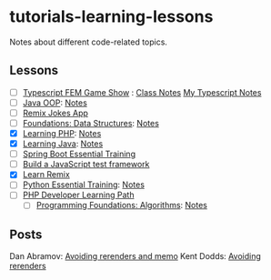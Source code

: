 # tutorials-learning-lessons

Notes about different code-related topics.

## Lessons
- [ ] [Typescript FEM Game Show](https://frontendmasters.com/courses/typescript-practice/) : [Class Notes](https://www.typescript-training.com/course/making-typescript-stick) [My Typescript Notes](google.com)
- [ ] [Java OOP](https://www.linkedin.com/learning/java-object-oriented-programming-2/): [Notes](https://github.com/akiryk/tutorials-learning-lessons/blob/master/java-oop.md)
- [ ] [Remix Jokes App](https://remix.run/docs/en/v1.4.3/tutorials/jokes#jokes-app-tutorial)
- [ ] [Foundations: Data Structures](https://www.linkedin.com/learning/programming-foundations-data-structures-2): [Notes](https://github.com/akiryk/tutorials-learning-lessons/blob/master/data-structures.md)
- [x] [Learning PHP](https://www.linkedin.com/learning/learning-php-4/get-vs-post?autoplay=true&u=85880466): [Notes](https://github.com/akiryk/tutorials-learning-lessons/blob/master/php-linkedin-leaning.md)
- [x] [Learning Java](https://www.linkedin.com/learning/learning-java-4/next-steps-for-learning-java?autoplay=true&u=85880466): [Notes](https://github.com/akiryk/tutorials-learning-lessons/blob/master/java.md)
- [ ] [Spring Boot Essential Training](https://www.linkedin.com/learning/spring-boot-2-0-essential-training-2)
- [ ] [Build a JavaScript test framework](https://cpojer.net/posts/building-a-javascript-testing-framework)
- [x] [Learn Remix](https://remix.run/docs/en/v1/tutorials/blog)
- [ ] [Python Essential Training](https://www.linkedin.com/learning/python-essential-training-2018/welcome?autoplay=true&u=85880466): [Notes](https://github.com/akiryk/tutorials-learning-lessons/blob/master/python.md)
- [ ] [PHP Developer Learning Path](https://www.linkedin.com/learning/paths/become-a-php-developer-2?u=85880466)
    - [ ] [Programming Foundations: Algorithms](https://www.linkedin.com/learning/programming-foundations-algorithms/algorithms-power-the-world?autoplay=true&contextUrn=urn%3Ali%3AlyndaLearningPath%3A57bdd8a292015ae4c0cb990f&u=85880466): [Notes](https://github.com/akiryk/tutorials-learning-lessons/blob/master/data-structures.md)

## Posts 

Dan Abramov: [Avoiding rerenders and memo](https://overreacted.io/before-you-memo/)
Kent Dodds: [Avoiding rerenders](https://kentcdodds.com/blog/optimize-react-re-renders)
